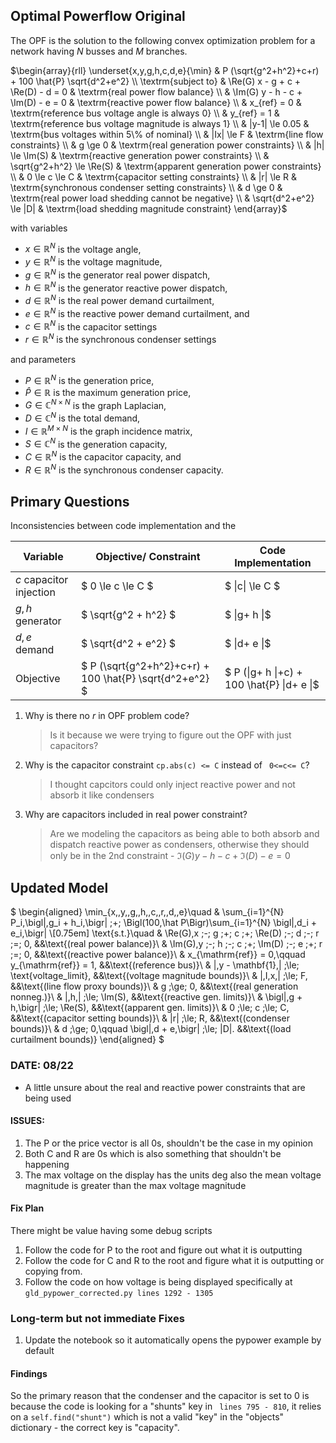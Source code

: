 
## Optimal Powerflow Original

The OPF is the solution to the following convex optimization problem for a
network having $N$ busses and $M$ branches.

$\begin{array}{rll}
    \underset{x,y,g,h,c,d,e}{\min} & P (\sqrt{g^2+h^2}+c+r) + 100 \hat{P} \sqrt{d^2+e^2}
\\
    \textrm{subject to} 
    & \Re(G) x - g + c + \Re(D) - d = 0 & \textrm{real power flow balance} \\
    & \Im(G) y - h - c + \Im(D) - e = 0 & \textrm{reactive power flow balance} \\
    & x_{ref} = 0 & \textrm{reference bus voltage angle is always 0} \\
    & y_{ref} = 1 & \textrm{reference bus voltage magnitude is always 1} \\
    & |y-1| \le 0.05 & \textrm{bus voltages within 5\% of nominal} \\
    & |Ix| \le F & \textrm{line flow constraints} \\
    & g \ge 0 & \textrm{real generation power constraints} \\
    & |h| \le \Im(S) & \textrm{reactive generation power constraints} \\
    & \sqrt{g^2+h^2} \le \Re(S) & \textrm{apparent generation power constraints} \\
    & 0 \le c \le C & \textrm{capacitor setting constraints} \\
    & |r| \le R & \textrm{synchronous condenser setting constraints} \\
    & d \ge 0 & \textrm{real power load shedding cannot be negative} \\
    & \sqrt{d^2+e^2} \le |D| & \textrm{load shedding magnitude constraint}
\end{array}$

with variables

* $x \in \mathbb{R}^N$ is the voltage angle,
* $y \in \mathbb{R}^N$ is the voltage magnitude,
* $g \in \mathbb{R}^N$ is the generator real power dispatch,
* $h \in \mathbb{R}^N$ is the generator reactive power dispatch,
* $d \in \mathbb{R}^N$ is the real power demand curtailment,
* $e \in \mathbb{R}^N$ is the reactive power demand curtailment, and
* $c \in \mathbb{R}^N$ is the capacitor settings
* $r \in \mathbb{R}^N$ is the synchronous condenser settings

and parameters

* $P \in \mathbb{R}^N$ is the generation price,
* $\hat P\in \mathbb{R}$ is the maximum generation price,
* $G \in \mathbb{C}^{N \times N}$ is the graph Laplacian,
* $D \in \mathbb{C}^N$ is the total demand,
* $I \in \mathbb{R}^{M \times N}$ is the graph incidence matrix,
* $S \in \mathbb{C}^N$ is the generation capacity,
* $C \in \mathbb{R}^N$ is the capacitor capacity, and
* $R \in \mathbb{R}^N$ is the synchronous condenser capacity.

## Primary Questions

Inconsistencies between code implementation and the

|Variable | Objective/ Constraint |  Code Implementation |
|----------|----------------------------|------------|
| $c$ capacitor injection| $ 0 \le c \le C $ |    $ \|c\| \le C $|
| $g,h$ generator    | $ \sqrt{g^2 + h^2}   $ | $ \|g+ h \|$  |
| $d, e$  demand    |  $ \sqrt{d^2 + e^2}   $       | $ \|d+ e \|$      |
| Objective  |  $ P (\sqrt{g^2+h^2}+c+r) + 100 \hat{P} \sqrt{d^2+e^2} $ | $ P (\|g+ h \|+c) + 100 \hat{P} \|d+ e \|$ |


1. Why is there no $r$ in OPF problem code?  
    > Is it because we were trying to figure out the OPF with just capacitors?

2. Why is the capacitor constraint ```cp.abs(c) <= C``` instead of ``` 0<=c<= C```?
    > I thought capcitors could only inject reactive power and not absorb it like condensers

3. Why are capacitors included in real power constraint? 
    > Are we modeling the capacitors as being able to both absorb and dispatch reactive power as condensers, otherwise they should only be in the 2nd constraint -  $\Im(G) y - h - c + \Im(D) - e = 0$


## Updated Model 

$
\begin{aligned}
\min_{x,\,y,\,g,\,h,\,c,\,r,\,d,\,e}\quad
& \sum_{i=1}^{N} P_i\,\bigl|\,g_i +  h_i\,\bigr|
\;+\;
\Bigl(100\,\hat P\Bigr)\sum_{i=1}^{N} \bigl|\,d_i + e_i\,\bigr|
\\[0.75em]
\text{s.t.}\quad
& \Re(G)\,x \;-\; g \;+\; c \;+\; \Re(D) \;-\; d \;-\; r \;=\; 0,
&&\text{(real power balance)}\\
& \Im(G)\,y \;-\; h \;-\; c \;+\; \Im(D) \;-\; e \;+\; r \;=\; 0,
&&\text{(reactive power balance)}\\
& x_{\mathrm{ref}} = 0,\qquad y_{\mathrm{ref}} = 1,
&&\text{(reference bus)}\\
& |\,y - \mathbf{1}\,| \;\le\; \text{voltage\_limit},
&&\text{(voltage magnitude bounds)}\\
& |\,I\,x\,| \;\le\; F,
&&\text{(line flow proxy bounds)}\\
& g \;\ge\; 0,
&&\text{(real generation nonneg.)}\\
& |\,h\,| \;\le\; \Im(S),
&&\text{(reactive gen. limits)}\\
& \bigl|\,g +  h\,\bigr| \;\le\; \Re(S),
&&\text{(apparent gen. limits)}\\
& 0 \;\le\; c \;\le\; C,
&&\text{(capacitor setting bounds)}\\
& |r| \;\le\; R,
&&\text{(condenser bounds)}\\
& d \;\ge\; 0,\qquad \bigl|\,d +  e\,\bigr| \;\le\; |D|.
&&\text{(load curtailment bounds)}
\end{aligned}
$

### DATE: 08/22 

* A little unsure about the real and reactive power constraints that are being used

#### ISSUES: 
1. The P or the price vector is all 0s, shouldn't be the case in my opinion 
2. Both C and R are 0s which is also something that shouldn't be happening
3. The max voltage on the display has the units deg also the mean voltage magnitude is greater than the max voltage magnitude



#### Fix Plan
There might be value having some debug scripts 
1. Follow the code for P to the root and figure out what it is outputting 
2. Follow the code for C and R to the root and figure what it is outputting or copying from. 
3. Follow the code on how voltage is being displayed specifically at ```gld_pypower_corrected.py lines 1292 - 1305```


### Long-term but not immediate Fixes 
1. Update the notebook so it automatically opens the pypower example by default


#### Findings

So the primary reason that the condenser and the capacitor is set to 0 is because the code is looking for a "shunts" key in ``` lines 795 - 810```, it relies on a ```self.find("shunt")``` which is not a valid "key" in the "objects" dictionary - the correct key is "capacity".
